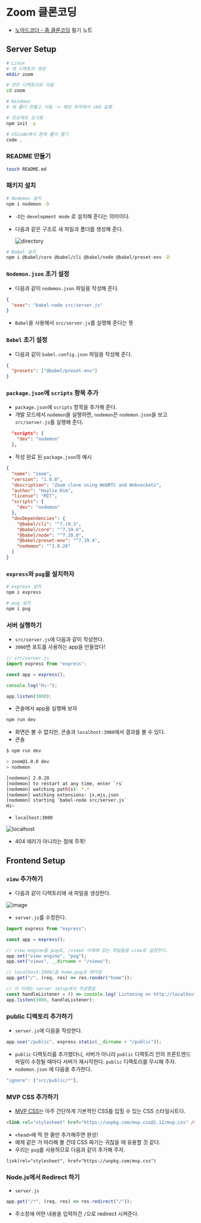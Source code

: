 # Zoom 클론코딩

- [노마드코더 - 줌 클론코딩](https://nomadcoders.co/noom/lobby) 필기 노트

## Server Setup

```bash
# Linux
# 새 디렉토리 생성
mkdir zoom

# 만든 디렉토리로 이동
cd zoom

# Windows
# 새 폴더 만들고 이동 -> 해당 위치에서 cmd 실행

# 프로젝트 초기화
npm init -y
```

```bash
# VSCode에서 현재 폴더 열기
code .
```

### README 만들기

```bash
touch README.md
```

### 패키지 설치

```bash
# Nodemon 설치
npm i nodemon -D
```

- `-D`는 `development mode` 로 설치해 준다는 의미이다.
- 다음과 같은 구조로 새 파일과 폴더를 생성해 준다.

  ![directory](https://user-images.githubusercontent.com/25563077/198792178-6ec2d3ee-1a27-43b8-89e5-b0e499cec874.png)

```bash
# Babel 설치
npm i @babel/core @babel/cli @babel/node @babel/preset-env -D
```

### `Nodemon.json` 초기 설정

- 다음과 같이 `nodemon.json` 파일을 작성해 준다.

```json
{
  "exec": "babel-node src/server.js"
}
```

- `Babel`을 사용해서 `src/server.js`를 실행해 준다는 뜻

### `Babel` 초기 설정

- 다음과 같이 `babel.config.json` 파일을 작성해 준다.

```json
{
  "presets": ["@babel/preset-env"]
}
```

### `package.json`에 `scripts` 항목 추가

- `package.json`에 `scripts` 항목을 추가해 준다.
- 개발 모드에서 `nodemon`을 실행하면, `nodemon`은 `nodemon.json`을 보고 `src/server.js`를 실행해 준다.

```json
  "scripts": {
    "dev": "nodemon"
  },
```

- 작성 완료 된 `package.json`의 예시

```json
{
  "name": "zoom",
  "version": "1.0.0",
  "description": "Zoom clone using WebRTC and Websockets",
  "author": "Haylie Kim",
  "license": "MIT",
  "scripts": {
    "dev": "nodemon"
  },
  "devDependencies": {
    "@babel/cli": "^7.19.3",
    "@babel/core": "^7.19.6",
    "@babel/node": "^7.20.0",
    "@babel/preset-env": "^7.19.4",
    "nodemon": "^2.0.20"
  }
}
```

### `express`와 `pug`을 설치하자

```bash
# express 설치
npm i express

# pug 설치
npm i pug
```

### 서버 실행하기

- `src/server.js`에 다음과 같이 작성한다.
- `3000`번 포트를 사용하는 app을 만들었다!

```javascript
// src/server.js
import express from "express";

const app = express();

console.log("Hi~");

app.listen(3000);
```

- 콘솔에서 app을 실행해 보자

```bash
npm run dev
```

- 화면은 볼 수 없지만, 콘솔과 `localhost:3000`에서 결과를 볼 수 있다.
- 콘솔

```bash
$ npm run dev

> zoom@1.0.0 dev
> nodemon

[nodemon] 2.0.20
[nodemon] to restart at any time, enter `rs`
[nodemon] watching path(s): *.*
[nodemon] watching extensions: js,mjs,json
[nodemon] starting `babel-node src/server.js`
Hi~
```

- `localhost:3000`

![localhost](https://user-images.githubusercontent.com/25563077/198802069-f692e740-e915-4fa1-8443-42b8ed7ec710.png)

- 404 에러가 아니라는 점에 주목!

## Frontend Setup

### `view` 추가하기

- 다음과 같이 디렉토리에 새 파일을 생성한다.

![image](https://user-images.githubusercontent.com/25563077/198827450-7e2864db-7820-4fd5-9de4-989890e19d3a.png)

- `server.js`를 수정한다.

```javascript
import express from "express";

const app = express();

// view engine을 pug로, /views 아래에 있는 파일들을 view로 설정한다.
app.set("view engine", "pug");
app.set("views", __dirname + "/views");

// localhost:3000/을 home.pug로 렌더링
app.get("/", (req, res) => res.render("home"));

// 이 아래는 server setup에서 작성했음
const handleListener = () => console.log(`Listening on http://localhost:3000`);
app.listen(3000, handleListener);
```

### public 디렉토리 추가하기

- `server.js`에 다음을 작성한다.

```javascript
app.use("/public", express.static(__dirname + "/public"));
```

- `public` 디렉토리를 추가했더니, 서버가 아니라 `public` 디렉토리 안의 프론트엔드 파일이 수정될 때마다 서버가 재시작한다. `public` 디렉토리를 무시해 주자.
- `nodemon.json` 에 다음을 추가한다.

```javascript
"ignore": ["src/public/*"],
```

### MVP CSS 추가하기

- [MVP CSS](https://andybrewer.github.io/mvp/)는 아주 간단하게 기본적인 CSS를 입힐 수 있는 CSS 스타일시트다.

```html
<link rel="stylesheet" href="https://unpkg.com/mvp.css@1.12/mvp.css" />
```

- `<head>`에 딱 한 줄만 추가해주면 완성!
- 예제 같은 거 따라해 볼 건데 CSS 짜기는 귀찮을 때 유용할 것 같다.
- 우리는 `pug`를 사용하므로 다음과 같이 추가해 주자.

```
link(rel="stylesheet", href="https://unpkg.com/mvp.css")
```

### Node.js에서 Redirect 하기

- `server.js`

```javascript
app.get("/*", (req, res) => res.redirect("/"));
```

- 주소창에 어떤 내용을 입력하건 `/`으로 redirect 시켜준다.
